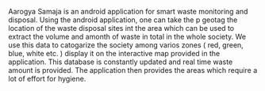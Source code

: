 Aarogya Samaja is an android application for smart waste monitoring and disposal. Using the android application, one can take the p
geotag the location of the waste disposal sites int the area which can be used to extract the volume and amonth of waste in total 
in the whole society. We use this data to catogarize the society among varios zones ( red, green, blue, white etc. ) display it on the interactive map provided in the application. This database is constantly updated and real time waste amount is provided. The application then provides the areas which require a lot of effort for hygiene.
